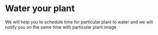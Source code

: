 # Water your plant
We will help you to schedule time for particular plant to water and we will notify you on the same time with particular plant image
